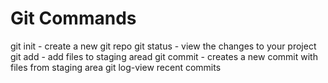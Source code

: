 # Git Commands

git init - create a new git repo
git status - view the changes to your project
git add - add files to staging aread
git commit - creates a new commit with files from staging area
git log-view recent commits
